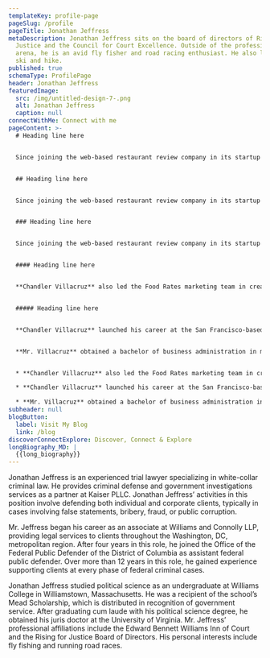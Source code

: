 ```yaml
---
templateKey: profile-page
pageSlug: /profile
pageTitle: Jonathan Jeffress
metaDescription: Jonathan Jeffress sits on the board of directors of Rising for
  Justice and the Council for Court Excellence. Outside of the professional
  arena, he is an avid fly fisher and road racing enthusiast. He also likes to
  ski and hike.
published: true
schemaType: ProfilePage
header: Jonathan Jeffress
featuredImage:
  src: /img/untitled-design-7-.png
  alt: Jonathan Jeffress
  caption: null
connectWithMe: Connect with me
pageContent: >-
  # Heading line here


  Since joining the web-based restaurant review company in its startup phase, **Chandler Villacruz** has spearheaded market research activities that have allowed the firm to build effective advertising campaigns and achieve sound business growth.


  ## Heading line here


  Since joining the web-based restaurant review company in its startup phase, **Chandler Villacruz** has spearheaded market research activities that have allowed the firm to build effective advertising campaigns and achieve sound business growth.


  ### Heading line here


  Since joining the web-based restaurant review company in its startup phase, **Chandler Villacruz** has spearheaded market research activities that have allowed the firm to build effective advertising campaigns and achieve sound business growth.


  #### Heading line here


  **Chandler Villacruz** also led the Food Rates marketing team in creating a successful *user rewards program* that boosted online signups by 10,000 accounts in its first 30 days. For his achievements in his field, the [San Francisco Business Times](file:///home/surajit/Downloads/executives%20(2)/executives/profile.html#) recognized him as one of its “40 Under 40” *business leaders* in 2014.


  ##### Heading line here


  **Chandler Villacruz** launched his career at the San Francisco-based Healthy Living. After only six years with the firm, he advanced from his position of marketing associate to the role of marketing director.


  **Mr. Villacruz** obtained a bachelor of business administration in marketing from the Mays Business School at Texas A&M University, where he pursued the Advertising Strategy career track. Subsequently, he earned a master of science in marketing at the University of Southern California.


  * **Chandler Villacruz** also led the Food Rates marketing team in creating a successful *user rewards program* that boosted online signups by 10,000 accounts in its first 30 days. For his achievements in his field, the [San Francisco Business Times](file:///home/surajit/Downloads/executives%20(2)/executives/profile.html#) recognized him as one of its “40 Under 40” *business leaders* in 2014.

  * **Chandler Villacruz** launched his career at the San Francisco-based Healthy Living. After only six years with the firm, he advanced from his position of marketing associate to the role of marketing director.

  * **Mr. Villacruz** obtained a bachelor of business administration in marketing from the Mays Business School at Texas A&M University, where he pursued the Advertising Strategy career track. Subsequently, he earned a master of science in marketing at the University of Southern California.
subheader: null
blogButton:
  label: Visit My Blog
  link: /blog
discoverConnectExplore: Discover, Connect & Explore
longBiography_MD: |
  {{long_biography}}
---
```

Jonathan Jeffress is an experienced trial lawyer specializing in white-collar criminal law. He provides criminal defense and government investigations services as a partner at Kaiser PLLC. Jonathan Jeffress’ activities in this position involve defending both individual and corporate clients, typically in cases involving false statements, bribery, fraud, or public corruption.

Mr. Jeffress began his career as an associate at Williams and Connolly LLP, providing legal services to clients throughout the Washington, DC, metropolitan region. After four years in this role, he joined the Office of the Federal Public Defender of the District of Columbia as assistant federal public defender. Over more than 12 years in this role, he gained experience supporting clients at every phase of federal criminal cases.

Jonathan Jeffress studied political science as an undergraduate at Williams College in Williamstown, Massachusetts. He was a recipient of the school’s Mead Scholarship, which is distributed in recognition of government service. After graduating cum laude with his political science degree, he obtained his juris doctor at the University of Virginia. Mr. Jeffress’ professional affiliations include the Edward Bennett Williams Inn of Court and the Rising for Justice Board of Directors. His personal interests include fly fishing and running road races.